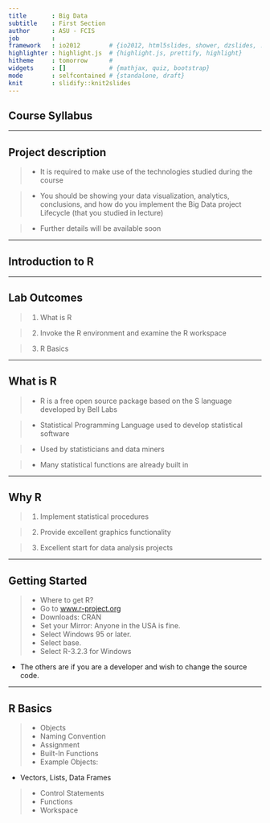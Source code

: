 ```yaml
---
title       : Big Data
subtitle    : First Section
author      : ASU - FCIS
job         : 
framework   : io2012        # {io2012, html5slides, shower, dzslides, ...}
highlighter : highlight.js  # {highlight.js, prettify, highlight}
hitheme     : tomorrow      # 
widgets     : []            # {mathjax, quiz, bootstrap}
mode        : selfcontained # {standalone, draft}
knit        : slidify::knit2slides
---
```


## Course Syllabus 

--- 

## Project description

> - It is required to make use of the technologies studied during the course

> - You should be showing  your data visualization, analytics, conclusions, and how do you implement the Big Data project Lifecycle (that you studied in lecture) 

> - Further details will be available soon

--- 
## Introduction to R

---
## Lab Outcomes 

> 1. What is R

> 2. Invoke the R environment and examine the R workspace

> 3. R Basics 

---

## What is R

> - R is a free open source package based on the S language developed by Bell Labs

> - Statistical Programming Language used to develop statistical software 

> - Used by statisticians and data miners

> - Many statistical functions are already built in

---

## Why R

> 1. Implement statistical procedures

> 2. Provide excellent graphics functionality 

> 3. Excellent start for data analysis projects 

---

## Getting Started 

> - Where to get R?
> - Go to www.r-project.org
> - Downloads: CRAN
> - Set your Mirror: Anyone in the USA is fine.
> - Select Windows 95 or later.
> - Select base.
> - Select R-3.2.3 for Windows 
  - The others are if you are a developer and wish to change the source code.

---
## R Basics 

> - Objects 
> - Naming Convention
> - Assignment 
> - Built-In Functions
> - Example Objects: 
  - Vectors, Lists, Data Frames
> - Control Statements 
> - Functions  
> - Workspace 




